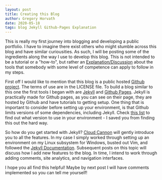 ```yaml
---
layout: post  
title: Creating this Blog
author: Gregory Horvath  
date: 2020-05-18
tags: blog Jekyll Github-Pages Explanation
---
```


This is really my first journey into blogging and developing a public portfolio. I have to imagine there exist others who might stumble across this blog and have similar curiousities. As such, I will be posting some of the ingredients along the way I use to develop this blog. This is not intended to be a tutorial or a "how-to", but rather an [Explanation/Discussion](https://documentation.divio.com/explanation/) about the tools that somebody with some level of competence can apply to follow in my steps.

First off I would like to mention that this blog is a public hosted [Github project](https://github.com/gphorvath/Code-Shenanigans-Blog). The terms of use are in the LICENSE file. To build a blog similar to this one the first tools I began with are [Jekyll](https://jekyllrb.com/) and [Github Pages](https://pages.github.com/). Jekyll is practically made for Github pages, as you can see on their page, they are hosted by Github and have tutorials to getting setup. One thing that is important to consider before setting up your environment, is that Github limits versions of some dependencies, including Jekyll. Check [this list](https://pages.github.com/versions/) to find out what version to use in your environment - I saved you from finding this out the hard way.

So how do you get started with Jekyll? [Cloud Cannon](https://learn.cloudcannon.com/) will gently introduce you to all the features. In my case I simply worked through setting up an environment on my Linux subsystem for Windows, busted out Vim, and followed the [Jekyll Documentation](https://jekyllrb.com/docs/). Subsequent posts on this topic will discuss how I add new features to the blog. In time, I intend to work through adding comments, site analytics, and navigation interfaces.

I hope you all find this helpful! Maybe by next post I will have comments implemented so you can tell me yourself!
